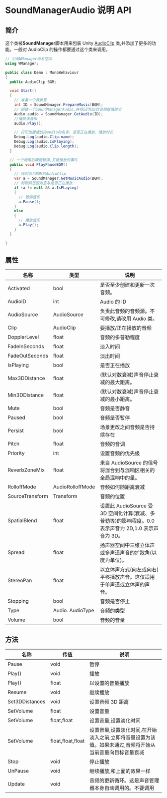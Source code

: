 # SoundManagerAudio 说明 API

## 简介

这个类被**SoundManager**脚本用来包装 Unity [AudioClip](https://docs.unity3d.com/ScriptReference/AudioClip.html) 类,并添加了更多的功能。一般对 AudioClip 的操作都要通过这个类来调用。

```csharp
// 引用WManager命名空间
using WManager;

public class Demo : MonoBehaviour
{
  public AudioClip BGM;

  void Start()
  {
    // 准备一个背景音
    int ID = SoundManager.PrepareMusic(BGM);
    // 创建一个SoundManagerAudio,并将id为ID的音频赋值给它
    Audio audio = SoundManager.GetAudio(ID);
    //播放该音乐
    audio.Play();

    // 打印出要播放的audio的名字、是否正在播放、播放时长
    Debug.Log(audio.Clip.name);
    Debug.Log(audio.IsPlaying);
    Debug.Log(audio.Clip.length);
  }

  // 一个调用后既能暂停,又能播放的事件
  public void PlayPauseBGM()
  {
    // 找到名为BGM的AudioClip
    var a = SoundManager.GetMusicAudio(BGM);
    // 判断其是否为空与是否正在播放
    if (a != null && a.IsPLaying)
    {
      // 暂停音乐
      a.Pause();
    }
    else
    {
      // 播放音乐
      a.Play();
    }
  }

}
```

## 属性

| 名称            | 类型             | 说明                                                                                                 |
| --------------- | ---------------- | ---------------------------------------------------------------------------------------------------- |
| Activated       | bool             | 是否至少创建和更新一次音频。                                                                         |
| AudioID         | int              | Audio 的 ID                                                                                          |
| AudioSource     | AudioSource      | 负责此音频的音频源。不可修改,请改用 Audio 类。                                                       |
| Clip            | AudioClip        | 要播放/正在播放的音频                                                                                |
| DopplerLevel    | float            | 音频的多普勒程度                                                                                     |
| FadeInSeconds   | float            | 淡入时间                                                                                             |
| FadeOutSeconds  | float            | 淡出时间                                                                                             |
| IsPlaying       | bool             | 是否正在播放                                                                                         |
| Max3DDistance   | float            | (默认对数衰减)声音停止衰减的最大距离。                                                               |
| Min3DDistance   | float            | (默认对数衰减)声音停止衰减的最小距离。                                                               |
| Mute            | bool             | 音频是否静音                                                                                         |
| Paused          | bool             | 音频是否暂停                                                                                         |
| Persist         | bool             | 场景更改之间音频是否持续存在                                                                         |
| Pitch           | float            | 音频的音调                                                                                           |
| Priority        | int              | 设置音频的优先级                                                                                     |
| ReverbZoneMix   | float            | 来自 AudioSource 的信号将混合到与混响区相关的全局混响中的量。                                        |
| RolloffMode     | AudioRolloffMode | 音频如何随距离衰减                                                                                   |
| SourceTransform | Transform        | 音频的位置                                                                                           |
| SpatialBlend    | float            | 设置此 AudioSource 受 3D 空间化计算(衰减、多普勒等)的影响程度。0.0 表示声音为 2D,1.0 表示声音为 3D。 |
| Spread          | float            | 扬声器空间中三维立体声或多声道声音的扩散角(以度为单位)。                                             |
| StereoPan       | float            | 以立体声方式(向左或向右)平移播放声音。这仅适用于单声道或立体声的声音。                               |
| Stopping        | bool             | 音频是否停止                                                                                         |
| Type            | Audio. AudioType | 音频的类型                                                                                           |
| Volume          | bool             | 音频的音量                                                                                           |

## 方法

| 名称           | 传值              | 说明                                                                                                     |
| -------------- | ----------------- | -------------------------------------------------------------------------------------------------------- |
| Pause          | void              | 暂停                                                                                                     |
| Play()         | void              | 播放                                                                                                     |
| Play()         | float             | 以设置的音量播放                                                                                         |
| Resume         | void              | 继续播放                                                                                                 |
| Set3DDistances | void              | 设置音频 3D 距离                                                                                         |
| SetVolume      | float             | 设置音量                                                                                                 |
| SetVolume      | float,float       | 设置音量,设置淡化时间                                                                                    |
| SetVolume      | float,float,float | 设置音量,设置淡化时间,在开始淡入之前,立即将音量设置为该值。如果未通过,音频将开始从当前音量向目标音量衰减 |
| Stop           | void              | 停止播放                                                                                                 |
| UnPause        | void              | 继续播放,和上面的效果一样                                                                                |
| Update         | void              | 音频的更新循环。这是声音管理器本身自动调用的。不要调用                                                   |
